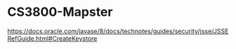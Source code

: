 # CS3800-Mapster
https://docs.oracle.com/javase/8/docs/technotes/guides/security/jsse/JSSERefGuide.html#CreateKeystore
